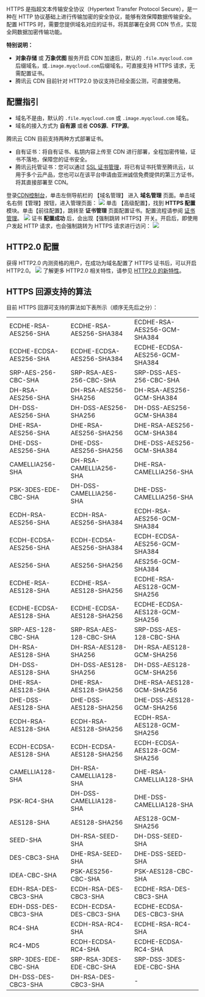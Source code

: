 HTTPS 是指超文本传输安全协议（Hypertext Transfer Protocol Secure），是一种在 HTTP 协议基础上进行传输加密的安全协议，能够有效保障数据传输安全。配置 HTTPS 时，需要您提供域名对应的证书，将其部署在全网 CDN 节点，实现全网数据加密传输功能。

**特别说明：**
-  **对象存储** 或 **万象优图** 服务开启 CDN 加速后，默认的 ```.file.myqcloud.com``` 后缀域名，或```.image.myqcloud.com```后缀域名，可直接支持 HTTPS 请求，无需配置证书。
- 腾讯云 CDN 目前针对 HTTP2.0 协议支持已经全面公测，可直接使用。

## 配置指引
- 域名不是由，默认的 ```.file.myqcloud.com``` 或 ```.image.myqcloud.com``` 域名。
- 域名的接入方式为 **自有源** 或者 **COS源**、**FTP源**。

腾讯云 CDN 目前支持两种方式部署证书。
- 自有证书：将自有证书、私钥内容上传至 CDN 进行部署，全程加密传输，证书不落地，保障您的证书安全。
- 腾讯云托管证书：您可以通过 [SSL 证书管理](https://console.cloud.tencent.com/ssl)，将已有证书托管至腾讯云，以用于多个云产品，您也可以在该平台申请由亚洲诚信免费提供的第三方证书，将其直接部署至 CDN。

登录[CDN控制台](https://console.cloud.tencent.com/cdn)，单击左侧导航栏的 【域名管理】 进入 **域名管理** 页面。单击域名右侧【管理】按钮，进入管理页面：
![](https://main.qcloudimg.com/raw/667013013f17c055f0cb3cec4580c4ef.png)
单击 【高级配置】，找到 **HTTPS 配置** 模块。单击【前往配置】，跳转至 **证书管理** 页面配置证书。配置流程请参阅 [证书管理](https://cloud.tencent.com/document/product/228/6303)。
![](https://main.qcloudimg.com/raw/1efff7b5b6909863e0849ae6cf9f65a7.png)
证书 **配置成功** 后，会出现【强制跳转 HTTPS】开关。开启后，即使用户发起 HTTP 请求，也会强制跳转为 HTTPS 请求进行访问：
![](https://main.qcloudimg.com/raw/8ccfdda9898a09a95d702e9162ff95d6.png)

## HTTP2.0 配置
获得 HTTP2.0 内测资格的用户，在成功为域名配置了 HTTPS 证书后，可以开启 HTTP2.0。
![](https://main.qcloudimg.com/raw/19b5892f7cf04b93e37f63eef75a94d8.png)
了解更多 HTTP2.0 相关特性，请参见 [HTTP2.0 的新特性](https://cloud.tencent.com/community/article/541321)。

## HTTPS 回源支持的算法
目前 HTTPS 回源可支持的算法如下表所示（顺序无先后之分）：

<table ><tbody>
<tr><td >ECDHE-RSA-AES256-SHA</td>
<td >ECDHE-RSA-AES256-SHA384</td>
<td >ECDHE-RSA-AES256-GCM-SHA384</td></tr>
<tr><td >ECDHE-ECDSA-AES256-SHA</td>
<td >ECDHE-ECDSA-AES256-SHA384</td>
<td >ECDHE-ECDSA-AES256-GCM-SHA384</td></tr>
<tr><td >SRP-AES-256-CBC-SHA</td>
<td >SRP-RSA-AES-256-CBC-SHA</td>
<td >SRP-DSS-AES-256-CBC-SHA</td></tr>
<tr><td >DH-RSA-AES256-SHA</td>
<td >DH-RSA-AES256-SHA256</td>
<td >DH-RSA-AES256-GCM-SHA384</td></tr>
<tr><td >DH-DSS-AES256-SHA</td>
<td >DH-DSS-AES256-SHA256</td>
<td >DH-DSS-AES256-GCM-SHA384</td></tr>
<tr><td >DHE-RSA-AES256-SHA</td>
<td >DHE-RSA-AES256-SHA256</td>
<td >DHE-RSA-AES256-GCM-SHA384</td></tr>
<tr><td >DHE-DSS-AES256-SHA</td>
<td >DHE-DSS-AES256-SHA256</td>
<td >DHE-DSS-AES256-GCM-SHA384</td></tr>
<tr><td >CAMELLIA256-SHA</td>
<td >DH-RSA-CAMELLIA256-SHA</td>
<td >DHE-RSA-CAMELLIA256-SHA</td></tr>
<tr><td >PSK-3DES-EDE-CBC-SHA</td>
<td >DH-DSS-CAMELLIA256-SHA</td>
<td >DHE-DSS-CAMELLIA256-SHA</td></tr>
<tr><td >ECDH-RSA-AES256-SHA</td>
<td >ECDH-RSA-AES256-SHA384</td>
<td >ECDH-RSA-AES256-GCM-SHA384</td></tr>
<tr><td >ECDH-ECDSA-AES256-SHA</td>
<td >ECDH-ECDSA-AES256-SHA384</td>
<td >ECDH-ECDSA-AES256-GCM-SHA384</td></tr>
<tr><td >AES256-SHA</td><td >AES256-SHA256</td>
<td >AES256-GCM-SHA384</td></tr>
<tr><td >ECDHE-RSA-AES128-SHA</td>
<td >ECDHE-RSA-AES128-SHA256</td>
<td >ECDHE-RSA-AES128-GCM-SHA256</td></tr>
<tr><td >ECDHE-ECDSA-AES128-SHA</td>
<td >ECDHE-ECDSA-AES128-SHA256</td>
<td >ECDHE-ECDSA-AES128-GCM-SHA256</td></tr>
<tr><td >SRP-AES-128-CBC-SHA</td>
<td >SRP-RSA-AES-128-CBC-SHA</td>
<td >SRP-DSS-AES-128-CBC-SHA</td></tr>
<tr><td >DH-RSA-AES128-SHA</td>
<td >DH-RSA-AES128-SHA256</td>
<td >DH-RSA-AES128-GCM-SHA256</td></tr>
<tr><td >DH-DSS-AES128-SHA</td>
<td >DH-DSS-AES128-SHA256</td>
<td >DH-DSS-AES128-GCM-SHA256</td></tr>
<tr><td >DHE-RSA-AES128-SHA</td>
<td >DHE-RSA-AES128-SHA256</td>
<td >DHE-RSA-AES128-GCM-SHA256</td></tr>
<tr><td >DHE-DSS-AES128-SHA</td>
<td >DHE-DSS-AES128-SHA256</td>
<td >DHE-DSS-AES128-GCM-SHA256</td></tr>
<tr><td >ECDH-RSA-AES128-SHA</td>
<td >ECDH-RSA-AES128-SHA256</td>
<td >ECDH-RSA-AES128-GCM-SHA256</td></tr>
<tr><td >ECDH-ECDSA-AES128-SHA</td>
<td >ECDH-ECDSA-AES128-SHA256</td>
<td >ECDH-ECDSA-AES128-GCM-SHA256</td></tr>
<tr><td >CAMELLIA128-SHA</td>
<td >DH-RSA-CAMELLIA128-SHA</td>
<td >DHE-RSA-CAMELLIA128-SHA</td></tr>
<tr><td >PSK-RC4-SHA</td>
<td >DH-DSS-CAMELLIA128-SHA</td>
<td >DHE-DSS-CAMELLIA128-SHA</td></tr>
<tr><td >AES128-SHA</td>
<td >AES128-SHA256</td>
<td >AES128-GCM-SHA256</td></tr>
<tr><td >SEED-SHA</td>
<td >DH-RSA-SEED-SHA</td>
<td >DH-DSS-SEED-SHA</td></tr>
<tr><td >DES-CBC3-SHA</td>
<td >DHE-RSA-SEED-SHA</td>
<td >DHE-DSS-SEED-SHA</td></tr>
<tr><td >IDEA-CBC-SHA</td>
<td >PSK-AES256-CBC-SHA</td>
<td >PSK-AES128-CBC-SHA</td></tr>
<tr><td >EDH-RSA-DES-CBC3-SHA</td>
<td >ECDH-RSA-DES-CBC3-SHA</td>
<td >ECDHE-RSA-DES-CBC3-SHA</td></tr>
<tr><td >EDH-DSS-DES-CBC3-SHA</td>
<td >ECDH-ECDSA-DES-CBC3-SHA</td>
<td >ECDHE-ECDSA-DES-CBC3-SHA</td></tr>
<tr><td >RC4-SHA</td>
<td >ECDH-RSA-RC4-SHA</td>
<td >ECDHE-RSA-RC4-SHA</td></tr>
<tr><td >RC4-MD5</td>
<td >ECDH-ECDSA-RC4-SHA</td>
<td >ECDHE-ECDSA-RC4-SHA</td></tr>
<tr><td >SRP-3DES-EDE-CBC-SHA</td>
<td >SRP-RSA-3DES-EDE-CBC-SHA</td>
<td >SRP-DSS-3DES-EDE-CBC-SHA</td></tr>
<tr><td >DH-DSS-DES-CBC3-SHA</td>
<td >DH-RSA-DES-CBC3-SHA</td>
<td >-</td></tr>
</tbody></table>
